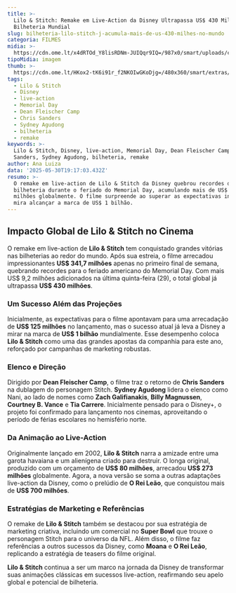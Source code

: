```yaml
---
title: >-
  Lilo & Stitch: Remake em Live-Action da Disney Ultrapassa US$ 430 Milhões em
  Bilheteria Mundial
slug: bilheteria-lilo-stitch-j-acumula-mais-de-us-430-milhes-no-mundo
categoria: FILMES
midia: >-
  https://cdn.ome.lt/x4dRTOd_Y8lisRDNm-JUIQqr9IQ=/987x0/smart/uploads/conteudo/fotos/OMELETE_CAPA_-_2025-05-23T131627.650.png
tipoMidia: imagem
thumb: >-
  https://cdn.ome.lt/HKox2-tK6i91r_f2NKOIwGKoDjg=/480x360/smart/extras/conteudos/omelete_THUMB_-_2025-05-23T131609.000.png
tags:
  - Lilo & Stitch
  - Disney
  - live-action
  - Memorial Day
  - Dean Fleischer Camp
  - Chris Sanders
  - Sydney Agudong
  - bilheteria
  - remake
keywords: >-
  Lilo & Stitch, Disney, live-action, Memorial Day, Dean Fleischer Camp, Chris
  Sanders, Sydney Agudong, bilheteria, remake
author: Ana Luiza
data: '2025-05-30T19:17:03.432Z'
resumo: >-
  O remake em live-action de Lilo & Stitch da Disney quebrou recordes de
  bilheteria durante o feriado do Memorial Day, acumulando mais de US$ 430
  milhões globalmente. O filme surpreende ao superar as expectativas iniciais e
  mira alcançar a marca de US$ 1 bilhão.
---
```


## Impacto Global de Lilo & Stitch no Cinema

O remake em live-action de **Lilo & Stitch** tem conquistado grandes vitórias nas bilheterias ao redor do mundo. Após sua estreia, o filme arrecadou impressionantes **US$ 341,7 milhões** apenas no primeiro final de semana, quebrando recordes para o feriado americano do Memorial Day. Com mais US$ 9,2 milhões adicionados na última quinta-feira (29), o total global já ultrapassa **US$ 430 milhões**.

### Um Sucesso Além das Projeções

Inicialmente, as expectativas para o filme apontavam para uma arrecadação de **US$ 125 milhões** no lançamento, mas o sucesso atual já leva a Disney a mirar na marca de **US$ 1 bilhão** mundialmente. Esse desempenho coloca **Lilo & Stitch** como uma das grandes apostas da companhia para este ano, reforçado por campanhas de marketing robustas.

### Elenco e Direção

Dirigido por **Dean Fleischer Camp**, o filme traz o retorno de **Chris Sanders** na dublagem do personagem Stitch. **Sydney Agudong** lidera o elenco como Nani, ao lado de nomes como **Zach Galifianakis**, **Billy Magnussen**, **Courtney B. Vance** e **Tia Carrere**. Inicialmente pensado para o Disney+, o projeto foi confirmado para lançamento nos cinemas, aproveitando o período de férias escolares no hemisfério norte.

### Da Animação ao Live-Action

Originalmente lançado em 2002, **Lilo & Stitch** narra a amizade entre uma garota havaiana e um alienígena criado para destruir. O longa original, produzido com um orçamento de **US$ 80 milhões**, arrecadou **US$ 273 milhões** globalmente. Agora, a nova versão se soma a outras adaptações live-action da Disney, como o prelúdio de **O Rei Leão**, que conquistou mais de **US$ 700 milhões**.

### Estratégias de Marketing e Referências

O remake de **Lilo & Stitch** também se destacou por sua estratégia de marketing criativa, incluindo um comercial no **Super Bowl** que trouxe o personagem Stitch para o universo da NFL. Além disso, o filme faz referências a outros sucessos da Disney, como **Moana** e **O Rei Leão**, replicando a estratégia de teasers do filme original.

**Lilo & Stitch** continua a ser um marco na jornada da Disney de transformar suas animações clássicas em sucessos live-action, reafirmando seu apelo global e potencial de bilheteria.
